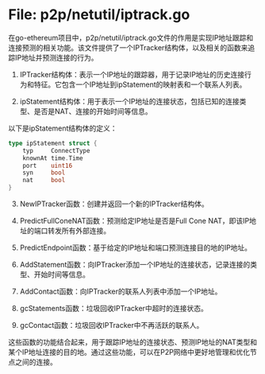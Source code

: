 # File: p2p/netutil/iptrack.go

在go-ethereum项目中，p2p/netutil/iptrack.go文件的作用是实现IP地址跟踪和连接预测的相关功能。该文件提供了一个IPTracker结构体，以及相关的函数来追踪IP地址并预测连接的行为。

1. IPTracker结构体：表示一个IP地址的跟踪器，用于记录IP地址的历史连接行为和特征。它包含一个IP地址到ipStatement的映射表和一个联系人列表。

2. ipStatement结构体：用于表示一个IP地址的连接状态，包括已知的连接类型、是否是NAT、连接的开始时间等信息。

以下是ipStatement结构体的定义：
```go
type ipStatement struct {
	typ     ConnectType
	knownAt time.Time
	port    uint16
	syn     bool
	nat     bool
}
```

3. NewIPTracker函数：创建并返回一个新的IPTracker结构体。

4. PredictFullConeNAT函数：预测给定IP地址是否是Full Cone NAT，即该IP地址的端口转发所有外部连接。

5. PredictEndpoint函数：基于给定的IP地址和端口预测连接目的地的IP地址。

6. AddStatement函数：向IPTracker添加一个IP地址的连接状态，记录连接的类型、开始时间等信息。

7. AddContact函数：向IPTracker的联系人列表中添加一个IP地址。

8. gcStatements函数：垃圾回收IPTracker中超时的连接状态。

9. gcContact函数：垃圾回收IPTracker中不再活跃的联系人。

这些函数的功能结合起来，用于跟踪IP地址的连接状态、预测IP地址的NAT类型和某个IP地址连接的目的地。通过这些功能，可以在P2P网络中更好地管理和优化节点之间的连接。


